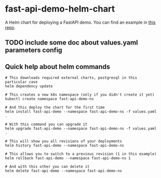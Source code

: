 # fast-api-demo-helm-chart

A Helm chart for deploying a FastAPI demo. You can find an example in
[this repo](https://github.com/luismesalas/fast-api-demo).

## TODO include some doc about values.yaml parameters config

## Quick help about helm commands

```shell
# This downloads required external charts, postgresql in this particular case
helm dependency update

# This creates a new k8s namespace (only if you didn't create it yet)
kubectl create namespace fast-api-demo-ns

# And this deploy the chart for the first time
helm install fast-api-demo --namespace fast-api-demo-ns -f values.yaml .

# With this command you can upgrade it
helm upgrade fast-api-demo --namespace fast-api-demo-ns -f values.yaml .

# This will show you all revisions of your deployments
helm history fast-api-demo --namespace fast-api-demo-ns

# This allows you to switch to a previous revision (1 in this example)
helm rollback fast-api-demo --namespace fast-api-demo-ns 1

# And with this other you can delete it
helm delete fast-api-demo --namespace fast-api-demo-ns
```